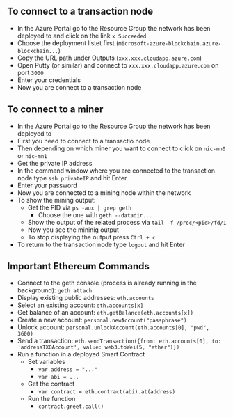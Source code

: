 ## To connect to a transaction node

*   In the Azure Portal go to the Resource Group the network has been deployed to and click on the link `x Succeeded`
*   Choose the deployment listet first (`microsoft-azure-blockchain.azure-blockchain...`) 
*   Copy the URL path under Outputs (`xxx.xxx.cloudapp.azure.com`)
*   Open Putty (or similar) and connect to `xxx.xxx.cloudapp.azure.com` on port `3000`
*   Enter your credentials
*   Now you are connect to a transaction node

## To connect to a miner

*   In the Azure Portal go to the Resource Group the network has been deployed to
*   First you need to connect to a transactio node
*   Then depending on which miner you want to connect to click on `nic-mn0` or `nic-mn1`
*   Get the private IP address
*   In the command window where you are connected to the transaction node type `ssh privateIP` and hit Enter
*   Enter your password
*   Now you are connected to a mining node within the network
*   To show the mining output:
    *   Get the PID via `ps -aux | grep geth`
        *   Choose the one with `geth --datadir...`
    *   Show the output of the related process via `tail -f /proc/<pid>/fd/1`
    *   Now you see the mininig output
    *   To stop displaying the output press `Ctrl + c`
*   To return to the transaction node type `logout` and hit Enter

## Important Ethereum Commands

*   Connect to the geth console (process is already running in the background): `geth attach`
*   Display existing public addresses: `eth.accounts`
*   Select an existing account: `eth.accounts[x]`
*   Get balance of an account: `eth.getBalance(eth.accounts[x])`
*   Create a new account: `personal.newAccount("passphrase")`
*   Unlock account: `personal.unlockAccount(eth.accounts[0], "pwd", 3600)`
*   Send a transaction: `eth.sendTransaction({from: eth.accounts[0], to: 'addressTX0Account', value: web3.toWei(5, "ether")})`
*   Run a function in a deployed Smart Contract
    *   Set variables
        *   `var address = "..."`
        *   `var abi = ...`
    *   Get the contract
        *   `var contract = eth.contract(abi).at(address)`
    *   Run the function
        *   `contract.greet.call()`